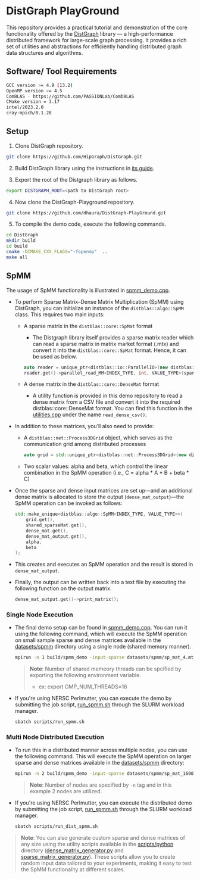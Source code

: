 # DistGraph PlayGround

This repository provides a practical tutorial and demonstration of the core functionality offered by the [DistGraph](https://github.com/HipGraph/DistGraph.git) library — a high-performance distributed framework for large-scale graph processing. It provides a rich set of utilities and abstractions for efficiently handling distributed graph data structures and algorithms.

## Software/ Tool Requirements
```bash
GCC version >= 4.9 (13.2)
OpenMP version >= 4.5
ComBLAS - https://github.com/PASSIONLab/CombBLAS 
CMake version = 3.17
intel/2023.2.0
cray-mpich/8.1.28
```

## Setup
1. Clone DistGraph repository.
```bash
git clone https://github.com/HipGraph/DistGraph.git
```

2. Build DistGraph library using the instructions in [its guide](https://github.com/HipGraph/DistGraph/blob/master/README.MD#compile).

3. Export the root of the Distgraph library as follows.
```bash
export DISTGRAPH_ROOT=<path to DistGraph root>
```

4. Now clone the DistGraph-Playground repository.
```bash
git clone https://github.com/dhaura/DistGraph-PlayGround.git
```

5. To compile the demo code, execute the following commands.
```bash
cd DistGraph
mkdir build
cd build
cmake -DCMAKE_CXX_FLAGS="-fopenmp"  ..
make all
```

## SpMM
The usage of SpMM functionality is illustrated in [spmm_demo.cpp](./spmm_demo.cpp).

- To perform Sparse Matrix–Dense Matrix Multiplication (SpMM) using DistGraph, you can initialize an instance of the `distblas::algo::SpMM` class. This requires two main inputs:
  - A sparse matrix in the `distblas::core::SpMat` format
    - The Distgraph library itself provides a sparse matrix reader which can read a sparse matrix in matrix market format (.mtx) and convert it into the `distblas::core::SpMat` format. Hence, it can be used as below.
    ```cpp
    auto reader = unique_ptr<distblas::io::ParallelIO>(new distblas::io::ParallelIO());
    reader.get()->parallel_read_MM<INDEX_TYPE, int, VALUE_TYPE>(sparse_input_file, shared_sparseMat.get(), false, false);
    ```

  - A dense matrix in the `distblas::core::DenseMat` format
    - A utility function is provided in this demo repository to read a dense matrix from a CSV file and convert it into the required distblas::core::DenseMat format. You can find this function in the [utilities.cpp](./utility/utilities.cpp) under the name `read_dense_csv()`.

- In addition to these matrices, you’ll also need to provide:
  - A `distblas::net::Process3DGrid` object, which serves as the communication grid among distributed processes
    ```cpp
    auto grid = std::unique_ptr<distblas::net::Process3DGrid>(new distblas::net::Process3DGrid(world_size, 1, 1, 1));
    ```
  - Two scalar values: alpha and beta, which control the linear combination in the SpMM operation (i.e., C = alpha * A * B + beta * C)

- Once the sparse and dense input matrices are set up—and an additional dense matrix is allocated to store the output (`dense_mat_output`)—the SpMM operation can be invoked as follows:
    ```cpp
    std::make_unique<distblas::algo::SpMM<INDEX_TYPE, VALUE_TYPE>>(
        grid.get(), 
        shared_sparseMat.get(), 
        dense_mat.get(), 
        dense_mat_output.get(), 
        alpha, 
        beta
    );
    ```
- This creates and executes an SpMM operation and the result is stored in `dense_mat_output`.
- Finally, the output can be written back into a text file by executing the following function on the output matrix.
    ```cpp
    dense_mat_output.get()->print_matrix();
    ```

### Single Node Execution
- The final demo setup can be found in [spmm_demo.cpp](./spmm_demo.cpp). You can run it using the following command, which will execute the SpMM operation on small sample sparse and dense matrices available in the [datasets/spmm](./datasets/spmm/) directory using a single node (shared memory manner). 
    ```bash
    mpirun -n 1 build/spmm_demo -input-sparse datasets/spmm/sp_mat_4.mtx -input-dense datasets/spmm/dense_mat_4_3.csv -dataset spmm_sample -output out_dense_mat -alpha 0.5 -beta 0.5
    ```
    > **Note**: Number of shared memeory threads can be spcified by exporting the following environment variable.
    > - ex: export OMP_NUM_THREADS=16

- If you're using NERSC Perlmutter, you can execute the demo by submitting the job script, [run_spmm.sh](./scripts/run_spmm.sh) through the SLURM workload manager.
    ```bash
    sbatch scripts/run_spmm.sh
    ```

### Multi Node Distributed Execution

- To run this in a distributed manner across multiple nodes, you can use the following command. This will execute the SpMM operation on larger sparse and dense matrices available in the [datasets/spmm](./datasets/spmm/) directory:
    ```bash
    mpirun -n 2 build/spmm_demo -input-sparse datasets/spmm/sp_mat_1600.mtx -input-dense datasets/spmm/dense_mat_1600_128.csv -dataset spmm_sample -output out_dense_mat -alpha 0.5 -beta 0.5
    ```
    > **Note**: Number of nodes are specified by `-n` tag and in this example 2 nodes are utilized.
- If you're using NERSC Perlmutter, you can execute the distributed demo by submitting the job script, [run_spmm.sh](./scripts/run_dist_spmm.sh) through the SLURM workload manager.
    ```bash
    sbatch scripts/run_dist_spmm.sh
    ```

> **Note**: You can also generate custom sparse and dense matrices of any size using the utility scripts available in the [scripts/python](./scripts/python/) directory ([dense_matrix_generator.py](./scripts/python/dense_matrix_generator.py) and [sparse_matrix_generator.py](./scripts/python/sparse_matrix_generator.py)). These scripts allow you to create random input data tailored to your experiments, making it easy to test the SpMM functionality at different scales.

